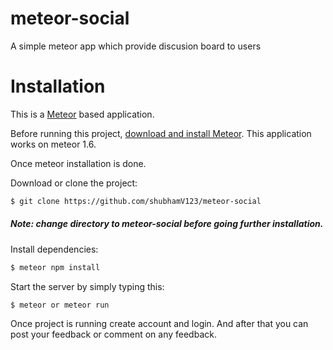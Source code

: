 # meteor-social
A simple meteor app which provide discusion board to users

# Installation

This is a [Meteor](https://www.meteor.com/) based application.

Before running this project, [download and install Meteor](https://www.meteor.com/install).
This application works on meteor 1.6.

Once meteor installation is done.

Download or clone the project:

```bash
$ git clone https://github.com/shubhamV123/meteor-social
```

##### Note: change directory to meteor-social before going further installation.


Install dependencies:

```bash
$ meteor npm install
```

Start the server by simply typing this:

```bash
$ meteor or meteor run
```

Once project is running create account and login. And after that you can post your feedback or comment on any feedback.

